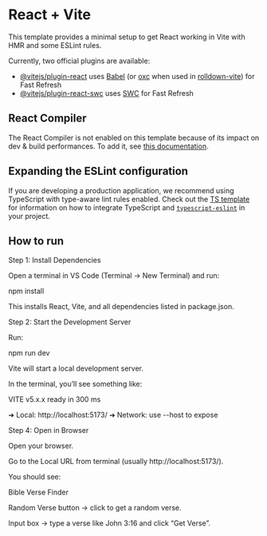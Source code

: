 # React + Vite

This template provides a minimal setup to get React working in Vite with HMR and some ESLint rules.

Currently, two official plugins are available:

- [@vitejs/plugin-react](https://github.com/vitejs/vite-plugin-react/blob/main/packages/plugin-react) uses [Babel](https://babeljs.io/) (or [oxc](https://oxc.rs) when used in [rolldown-vite](https://vite.dev/guide/rolldown)) for Fast Refresh
- [@vitejs/plugin-react-swc](https://github.com/vitejs/vite-plugin-react/blob/main/packages/plugin-react-swc) uses [SWC](https://swc.rs/) for Fast Refresh

## React Compiler

The React Compiler is not enabled on this template because of its impact on dev & build performances. To add it, see [this documentation](https://react.dev/learn/react-compiler/installation).

## Expanding the ESLint configuration

If you are developing a production application, we recommend using TypeScript with type-aware lint rules enabled. Check out the [TS template](https://github.com/vitejs/vite/tree/main/packages/create-vite/template-react-ts) for information on how to integrate TypeScript and [`typescript-eslint`](https://typescript-eslint.io) in your project.

## How to run

Step 1: Install Dependencies

Open a terminal in VS Code (Terminal → New Terminal) and run:

npm install


This installs React, Vite, and all dependencies listed in package.json.

Step 2: Start the Development Server

Run:

npm run dev


Vite will start a local development server.

In the terminal, you’ll see something like:

  VITE v5.x.x  ready in 300 ms

  ➜  Local:   http://localhost:5173/
  ➜  Network: use --host to expose

Step 4: Open in Browser

Open your browser.

Go to the Local URL from terminal (usually http://localhost:5173/).

You should see:

Bible Verse Finder

Random Verse button → click to get a random verse.

Input box → type a verse like John 3:16 and click “Get Verse”.
